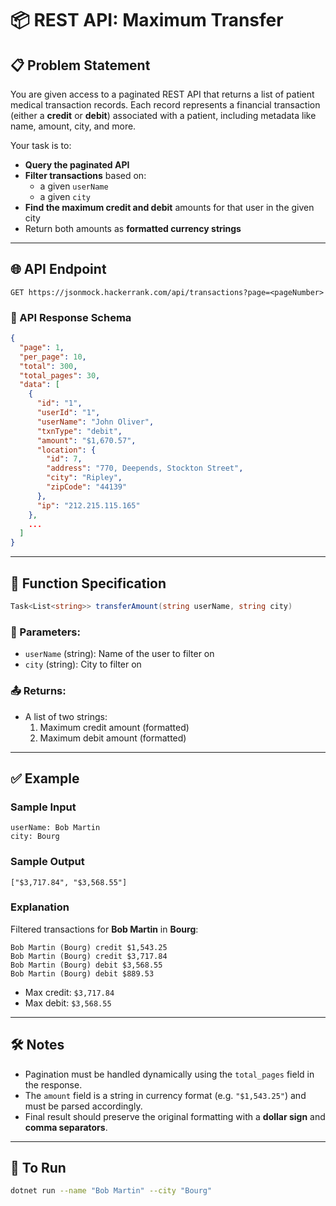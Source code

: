 # 📦 REST API: Maximum Transfer

## 📋 Problem Statement

You are given access to a paginated REST API that returns a list of patient medical transaction records. Each record represents a financial transaction (either a **credit** or **debit**) associated with a patient, including metadata like name, amount, city, and more.

Your task is to:
- **Query the paginated API**
- **Filter transactions** based on:
  - a given `userName`
  - a given `city`
- **Find the maximum credit and debit** amounts for that user in the given city
- Return both amounts as **formatted currency strings**

---

## 🌐 API Endpoint

```
GET https://jsonmock.hackerrank.com/api/transactions?page=<pageNumber>
```

### 🧾 API Response Schema

```json
{
  "page": 1,
  "per_page": 10,
  "total": 300,
  "total_pages": 30,
  "data": [
    {
      "id": "1",
      "userId": "1",
      "userName": "John Oliver",
      "txnType": "debit",
      "amount": "$1,670.57",
      "location": {
        "id": 7,
        "address": "770, Deepends, Stockton Street",
        "city": "Ripley",
        "zipCode": "44139"
      },
      "ip": "212.215.115.165"
    },
    ...
  ]
}
```

---

## 🧠 Function Specification

```csharp
Task<List<string>> transferAmount(string userName, string city)
```

### 🔧 Parameters:
- `userName` (string): Name of the user to filter on
- `city` (string): City to filter on

### 📤 Returns:
- A list of two strings:
  1. Maximum credit amount (formatted)
  2. Maximum debit amount (formatted)

---

## ✅ Example

### Sample Input

```text
userName: Bob Martin
city: Bourg
```

### Sample Output

```text
["$3,717.84", "$3,568.55"]
```

### Explanation

Filtered transactions for **Bob Martin** in **Bourg**:
```
Bob Martin (Bourg) credit $1,543.25  
Bob Martin (Bourg) credit $3,717.84  
Bob Martin (Bourg) debit $3,568.55  
Bob Martin (Bourg) debit $889.53
```

- Max credit: `$3,717.84`
- Max debit: `$3,568.55`

---

## 🛠️ Notes

- Pagination must be handled dynamically using the `total_pages` field in the response.
- The `amount` field is a string in currency format (e.g. `"$1,543.25"`) and must be parsed accordingly.
- Final result should preserve the original formatting with a **dollar sign** and **comma separators**.

---

## 💬 To Run

```sh
dotnet run --name "Bob Martin" --city "Bourg"
```
